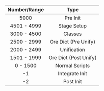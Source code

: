 
| Number/Range      | Type                  |
| :---------------: | :-------------------: |
| 5000              | Pre Init              |
| 4501 - 4999       | Stage Setup           |
| 3000 - 4500       | Classes               |
| 2500 - 2999       | Ore Dict (Pre Unify)  |
| 2000 - 2499       | Unification           |
| 1501 - 1999       | Ore Dict (Post Unify) |
| 0 - 1500          | Normal Scripts        |
| -1                | Integrate Init        |
| -2                | Post Init             | 